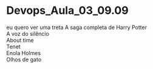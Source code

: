 # Devops_Aula_03_09.09
eu quero ver uma treta
A saga completa de Harry Potter <br>
A voz do silêncio <br>
About time <br>
Tenet <br>
Enola Holmes <br>
Olhos de gato <br>
